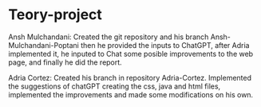 # Teory-project
Ansh Mulchandani: Created the git repository and his branch Ansh-Mulchandani-Poptani then he provided the inputs to ChatGPT, after Adria implemented it, he inputed to Chat some posible improvements to the web page, and finally he did the report.

Adria Cortez: Created his branch in repository Adria-Cortez. Implemented the suggestions of chatGPT creating the css, java and html files, implemented the improvements and made some modifications on his own.